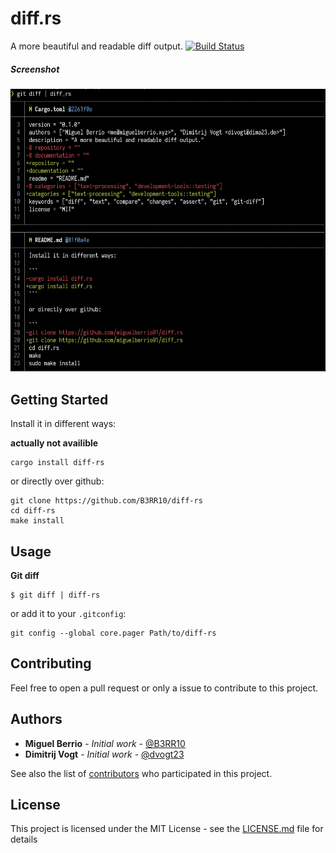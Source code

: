 # diff.rs

A more beautiful and readable diff output.
[![Build Status](https://travis-ci.org/B3RR10/diff-rs.svg?branch=develop)](https://travis-ci.org/B3RR10/diff-rs)

##### Screenshot
![Screenshot][screenshot]

[screenshot]: screenshot.png "Screenshot"

## Getting Started

Install it in different ways:

**actually not availible**
```
cargo install diff-rs
```

or directly over github:

```
git clone https://github.com/B3RR10/diff-rs
cd diff-rs
make install
```

## Usage

**Git diff**

```
$ git diff | diff-rs
```

or add it to your `.gitconfig`:

```
git config --global core.pager Path/to/diff-rs
```

## Contributing

Feel free to open a pull request or only a issue to contribute to this project.

## Authors

* **Miguel Berrio** - *Initial work* - [@B3RR10](https://github.com/B3RR10)
* **Dimitrij Vogt** - *Initial work* - [@dvogt23](https://github.com/dvogt23)

See also the list of [contributors](https://github.com/B3RR10/diff-rs/contributors) who participated in this project.

## License

This project is licensed under the MIT License - see the [LICENSE.md](LICENSE.md) file for details
